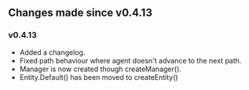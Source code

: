 ## Changes made since v0.4.13


### v0.4.13

 - Added a changelog.
 - Fixed path behaviour where agent doesn't advance to the next path.
 - Manager is now created though createManager().
 - Entity.Default() has been moved to createEntity()